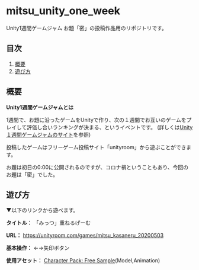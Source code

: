 # mitsu_unity_one_week
Unity1週間ゲームジャム お題「密」の投稿作品用のリポジトリです。

## 目次
1. [概要](#概要)
2. [遊び方](#遊び方)

## 概要
**Unity1週間ゲームジャムとは**

1週間で、お題に沿ったゲームをUnityで作り、次の１週間でお互いのゲームをプレイして評価し合いランキングが決まる、というイベントです。
(詳しくは[Unity１週間ゲームジャムのサイト](https://unityroom.com/unity1weeks)を参照)

投稿したゲームはフリーゲーム投稿サイト「unityroom」から遊ぶことができます。

お題は初日の0:00に公開されるのですが、コロナ禍ということもあり、今回のお題は「密」でした。

## 遊び方
▼以下のリンクから遊べます。

**タイトル：**
「みっつ」重ねるげーむ

**URL：**
https://unityroom.com/games/mitsu_kasaneru_20200503

**基本操作：**
←→矢印ボタン

**使用アセット：**
[Character Pack: Free Sample](https://assetstore.unity.com/packages/3d/characters/humanoids/character-pack-free-sample-79870?locale=ja-JP)(Model,Animation)
